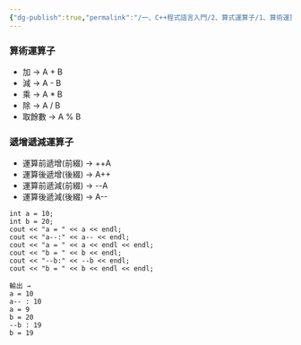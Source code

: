 ```yaml
---
{"dg-publish":true,"permalink":"/一、C++程式語言入門/2、算式運算子/1、算術運算/"}
---
```



### 算術運算子

- 加 → A + B
- 減 → A - B
- 乘 → A * B
- 除 → A / B
- 取餘數 → A % B

### 遞增遞減運算子

- 運算前遞增(前綴) → ++A
- 運算後遞增(後綴) → A++
- 運算前遞減(前綴) → --A
- 運算後遞減(後綴) → A--

```
int a = 10;
int b = 20;
cout << "a = " << a << endl;
cout << "a--:" << a-- << endl;
cout << "a = " << a << endl << endl;
cout << "b = " << b << endl;
cout << "--b:" << --b << endl;
cout << "b = " << b << endl << endl;

輸出 →
a = 10
a-- : 10
a = 9
b = 20
--b : 19
b = 19
```